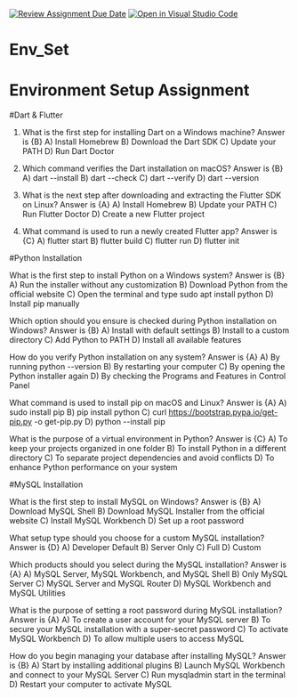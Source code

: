 [![Review Assignment Due Date](https://classroom.github.com/assets/deadline-readme-button-22041afd0340ce965d47ae6ef1cefeee28c7c493a6346c4f15d667ab976d596c.svg)](https://classroom.github.com/a/vnsr1XuU)
[![Open in Visual Studio Code](https://classroom.github.com/assets/open-in-vscode-2e0aaae1b6195c2367325f4f02e2d04e9abb55f0b24a779b69b11b9e10269abc.svg)](https://classroom.github.com/online_ide?assignment_repo_id=15689655&assignment_repo_type=AssignmentRepo)
# Env_Set

# Environment Setup Assignment

#Dart & Flutter

1. What is the first step for installing Dart on a Windows machine?
Answer is {B}
A) Install Homebrew
B) Download the Dart SDK
C) Update your PATH
D) Run Dart Doctor


2. Which command verifies the Dart installation on macOS?
Answer is {B}
A) dart --install
B) dart --check
C) dart --verify
D) dart --version


3. What is the next step after downloading and extracting the Flutter SDK on Linux?
Answer is {A}
A) Install Homebrew
B) Update your PATH
C) Run Flutter Doctor
D) Create a new Flutter project


4. What command is used to run a newly created Flutter app?
Answer is {C}
A) flutter start
B) flutter build
C) flutter run
D) flutter init


#Python Installation

What is the first step to install Python on a Windows system?
Answer is {B}
A) Run the installer without any customization
B) Download Python from the official website
C) Open the terminal and type sudo apt install python
D) Install pip manually

Which option should you ensure is checked during Python installation on Windows?
Answer is {B}
A) Install with default settings
B) Install to a custom directory
C) Add Python to PATH
D) Install all available features

How do you verify Python installation on any system?
Answer is {A}
A) By running python --version
B) By restarting your computer
C) By opening the Python installer again
D) By checking the Programs and Features in Control Panel

What command is used to install pip on macOS and Linux?
Answer is {A}
A) sudo install pip
B) pip install python
C) curl https://bootstrap.pypa.io/get-pip.py -o get-pip.py
D) python --install pip

What is the purpose of a virtual environment in Python?
Answer is {C}
A) To keep your projects organized in one folder
B) To install Python in a different directory
C) To separate project dependencies and avoid conflicts
D) To enhance Python performance on your system

#MySQL Installation

What is the first step to install MySQL on Windows?
Answer is {B}
A) Download MySQL Shell
B) Download MySQL Installer from the official website
C) Install MySQL Workbench
D) Set up a root password

What setup type should you choose for a custom MySQL installation?
Answer is {D}
A) Developer Default
B) Server Only
C) Full
D) Custom

Which products should you select during the MySQL installation?
Answer is {A}
A) MySQL Server, MySQL Workbench, and MySQL Shell
B) Only MySQL Server
C) MySQL Server and MySQL Router
D) MySQL Workbench and MySQL Utilities

What is the purpose of setting a root password during MySQL installation?
Answer is {A}
A) To create a user account for your MySQL server
B) To secure your MySQL installation with a super-secret password
C) To activate MySQL Workbench
D) To allow multiple users to access MySQL

How do you begin managing your database after installing MySQL?
Answer is {B}
A) Start by installing additional plugins
B) Launch MySQL Workbench and connect to your MySQL Server
C) Run mysqladmin start in the terminal
D) Restart your computer to activate MySQL
